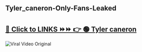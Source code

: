 
 ## Tyler_caneron-Only-Fans-Leaked

# <h2><a href="https://clipsfans.com/Tyler_caneron&ref=git">🔗 Click to LINKS ⏩⏩ 👉 🟢 Tyler caneron </a></h2>

<a href="https://clipsfans.com/Tyler_caneron&ref=git" rel="nofollow" data-target="animated-image.originalLink"><img src="https://i.ibb.co.com/xMMVF88/686577567.gif" alt="Viral Video Original" style="max-width: 100%; display: inline-block;" data-target="animated-image.originalImage"></a>
